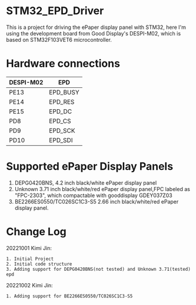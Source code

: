 # STM32_EPD_Driver
This is a project for driving the ePaper display panel with STM32, here I'm using the development board from Good Display's DESPI-M02, which is based on STM32F103VET6 microcontroller. 

# Hardware connections
| DESPI-M02 | EPD |
|----|----|
| PE13 | EPD_BUSY |
| PE14 | EPD_RES |
| PE15 | EPD_DC |
| PD8 | EPD_CS |
| PD9 | EPD_SCK |
| PD10 | EPD_SDI |

# Supported ePaper Display Panels
1. DEPG0420BNS, 4.2 inch black/white ePaper display panel
2. Unknown 3.71 inch black/white/red ePaper display panel,FPC labeled as "FPC-2303", which compactable with gooddisplay GDEY037Z03
3. BE2266ES0550/TC026SC1C3-S5 2.66 inch black/white/red ePaper display panel. 

# Change Log
20221001 Kimi Jin: 

    1. Initial Project
    2. Initial code structure
    3. Adding support for DEPG0420BNS(not tested) and Unknown 3.71(tested) epd
    
20221002 Kimi Jin:

	1. Adding support for BE2266ES0550/TC026SC1C3-S5

